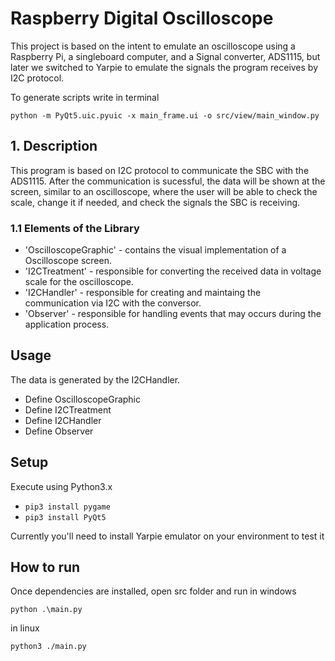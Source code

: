 # Raspberry Digital Oscilloscope

This project is based on the intent to emulate an oscilloscope using a Raspberry Pi, a singleboard computer, and a Signal converter, ADS1115, but later we switched to Yarpie to emulate the signals the program receives by I2C protocol.

To generate scripts write in terminal
```shell
python -m PyQt5.uic.pyuic -x main_frame.ui -o src/view/main_window.py
```
## 1. Description

This program is based on I2C protocol to communicate the SBC with the ADS1115. After the communication is sucessful, the data will be shown at the screen, similar to an oscilloscope, where the user will be able to check the scale, change it if needed, and check the signals the SBC is receiving.

### 1.1 Elements of the Library

* 'OscilloscopeGraphic' - contains the visual implementation of a Oscilloscope screen.
* 'I2CTreatment' - responsible for converting the received data in voltage scale for the oscilloscope.
* 'I2CHandler' - responsible for creating and maintaing the communication via I2C with the conversor.
* 'Observer' - responsible for handling events that may occurs during the application process.

## Usage

The data is generated by the I2CHandler.

* Define OscilloscopeGraphic
* Define I2CTreatment
* Define I2CHandler
* Define Observer

## Setup

Execute using Python3.x

* ```pip3 install pygame```
* ```pip3 install PyQt5```

Currently you'll need to install Yarpie emulator on your environment to test it


## How to run

Once dependencies are installed, open src folder and run
in windows
```shell
python .\main.py
```
in linux
```shell
python3 ./main.py
```

